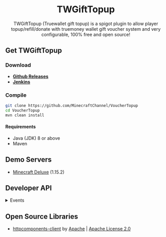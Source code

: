 ﻿<div align="center">
  <h1>TWGiftTopup</h1>
  TWGiftTopup (Truewallet gift topup) is a spigot plugin to allow player topup/refill/donate with truemoney wallet gift voucher system and very configurable, 100% free and open source!
</div>

## Get TWGiftTopup
### Download
+ [**Github Releases**](https://github.com/MinecraftChannel/VoucherTopup/releases)
+ [**Jenkins**](#)

### Compile
```sh
git clone https://github.com/MinecraftChannel/VoucherTopup
cd VoucherTopup
mvn clean install
```

#### Requirements
* Java (JDK) 8 or above
* Maven

## Demo Servers
* [Minecraft Deluxe](http://mc-deluxe.net) (1.15.2)

## Developer API
<details>
  <summary>Events</summary>
  
 ```java
import com.google.gson.JsonObject;  
import th.in.mcch.vouchertopup.api.events.PlayerTopupEvent;  
import th.in.mcch.vouchertopup.api.events.TopupSuccessEvent;  
import org.bukkit.entity.Player;  
import org.bukkit.event.EventHandler;  
import org.bukkit.event.Listener;  
  
public class MyPlugin implements Listener {

    @EventHandler  
    public void onTopup(TWPlayerTopupEvent e) {  
        Player player = e.getPlayer();  
        String input = e.getInput();  
        e.setCancelled(true);  
    }

    @EventHandler  
    public void onTopupError(TWTopupErrorEvent e) { 
        Player player = e.getPlayer();  
        JsonObject result = e.getResult();  
    }

    @EventHandler  
    public void onTopupFailed(TWTopupFailedEvent e) {  
        Player player = e.getPlayer();  
        JsonObject result = e.getResult();  
    }

    @EventHandler  
    public void onTopupSuccess(TWTopupSuccessEvent e) {
        Player player = e.getPlayer();  
        JsonObject result = e.getResult();  
        System.out.println(result);  
        JsonObject status = e.getResult().getAsJsonObject().get("status").getAsJsonObject();  
        System.out.println(status);  
        JsonObject voucher = e.getResult().getAsJsonObject().get("data").getAsJsonObject().get("voucher").getAsJsonObject();  
        System.out.println(voucher);  
        double amount = voucher.get("redeemed_amount_baht").getAsDouble();  
        System.out.println("Redeem amount: " + amount + " by " + player.getName());  
    }
}
 ```
</details>

## Open Source Libraries
* [httpcomponents-client](https://github.com/apache/httpcomponents-client) by [Apache](https://github.com/apache) | [Apache License 2.0](https://github.com/apache/httpcomponents-client/blob/master/LICENSE.txt)
